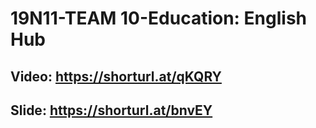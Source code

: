 # 19N11-TEAM 10-Education: English Hub
Video: https://shorturl.at/qKQRY
---
Slide: https://shorturl.at/bnvEY
---
